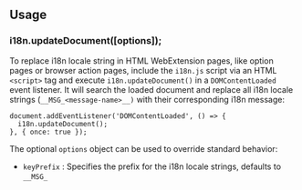 ## Usage

### i18n.updateDocument([options]);

To replace i18n locale string in HTML WebExtension pages, like option pages or browser action pages, include the `i18n.js` script via an HTML `<script>` tag and execute `i18n.updateDocument()` in a `DOMContentLoaded` event listener. It will search the loaded document and replace all i18n locale strings (`__MSG_<message-name>__)` with their corresponding i18n message:

```
document.addEventListener('DOMContentLoaded', () => {
  i18n.updateDocument();
}, { once: true });
```

The optional `options` object can be used to override standard behavior:
* `keyPrefix` : Specifies the prefix for the i18n locale strings, defaults to `__MSG_`
